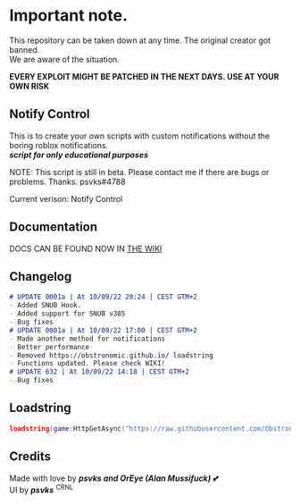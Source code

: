# Important note.

This repository can be taken down at any time. The original creator got banned.  
We are aware of the situation.

**EVERY EXPLOIT MIGHT BE PATCHED IN THE NEXT DAYS. USE AT YOUR OWN RISK**

## Notify Control

This is to create your own scripts with custom notifications without the boring roblox notifications.  
_**script for only educational purposes**_

NOTE: This script is still in beta. Please contact me if there are bugs or problems. Thanks. psvks#4788

Current verison: Notify Control


## Documentation
DOCS CAN BE FOUND NOW IN [THE WIKI](https://github.com/psvks/NotifyControl/wiki/Documentation)

## Changelog
 
 ```markdown
# UPDATE 0001a | At 10/09/22 20:24 | CEST GTM+2
 - Added SNUB Hook.
 - Added support for SNUB v385
 - Bug fixes
# UPDATE 0001a | At 10/09/22 17:00 | CEST GTM+2
 - Made another method for notifications
 - Better performance
 - Removed https://obstronomic.github.io/ loadstring
 - Functions updated. Please check WIKI!
# UPDATE 632 | At 10/09/22 14:18 | CEST GTM+2
 - Bug fixes
```
 
## Loadstring

```lua
loadstring(game:HttpGetAsync("https://raw.githubusercontent.com/Obstronomic/NotifyControl/main/notifyControl.lua"))()
```

## Credits

Made with love by ***psvks and OrEye (Alan Mussifuck) 💕***  
UI by ***psvks*** <sup>CRNL</sup>

